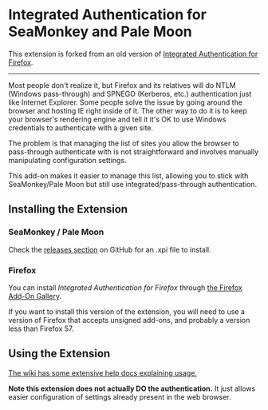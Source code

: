 # Integrated Authentication for SeaMonkey and Pale Moon

This extension is forked from an old version of [Integrated Authentication for Firefox](https://github.com/tillig/FirefoxNtlmAuth).

--------

Most people don't realize it, but Firefox and its relatives will do NTLM (Windows pass-through) and SPNEGO (Kerberos, etc.) authentication just like Internet Explorer. Some people solve the issue by going around the browser and hosting IE right inside of it. The other way to do it is to keep your browser's rendering engine and tell it it's OK to use Windows credentials to authenticate with a given site.

The problem is that managing the list of sites you allow the browser to pass-through authenticate with is not straightforward and involves manually manipulating configuration settings.

This add-on makes it easier to manage this list, allowing you to stick with SeaMonkey/Pale Moon but still use integrated/pass-through authentication.

## Installing the Extension

### SeaMonkey / Pale Moon

Check the [releases section](https://github.com/IsaacSchemm/XulNtlmAuth/releases) on GitHub for an .xpi file to install.

### Firefox

You can install *Integrated Authentication for Firefox* through [the Firefox Add-On Gallery](https://addons.mozilla.org/en-US/firefox/addon/13816).

If you want to install this version of the extension, you will need to use a version of Firefox that accepts unsigned add-ons, and probably a version less than Firefox 57.

## Using the Extension

[The wiki has some extensive help docs explaining usage.](https://github.com/IsaacSchemm/XulNtlmAuth/wiki)

**Note this extension does not actually DO the authentication.** It just allows easier configuration of settings already present in the web browser.

